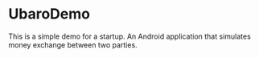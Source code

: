# UbaroDemo
This is a simple demo for a startup. An Android application that simulates money exchange between two parties.

